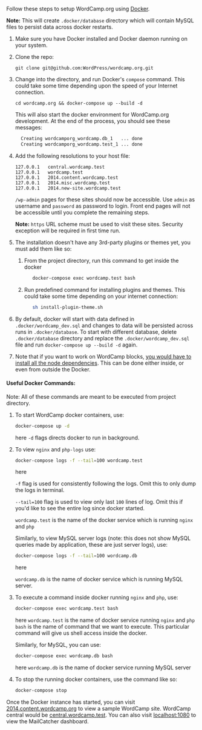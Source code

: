 Follow these steps to setup WordCamp.org using [Docker](https://www.docker.com/).

**Note:** This will create `.docker/database` directory which will contain MySQL files to persist data across docker restarts.

1. Make sure you have Docker installed and Docker daemon running on your system.

1. Clone the repo:
    ```
    git clone git@github.com:WordPress/wordcamp.org.git
    ```

1. Change into the directory, and run Docker's `compose` command. This could take some time depending upon the speed of your Internet connection.
    ```
    cd wordcamp.org && docker-compose up --build -d
    ```
     This will also start the docker environment for WordCamp.org development. At the end of the process, you should see these messages:
     ```bash
       Creating wordcamporg_wordcamp.db_1   ... done
       Creating wordcamporg_wordcamp.test_1 ... done
    ```

1. Add the following resolutions to your host file:
    ```
    127.0.0.1	central.wordcamp.test
    127.0.0.1	wordcamp.test
    127.0.0.1	2014.content.wordcamp.test
    127.0.0.1	2014.misc.wordcamp.test
    127.0.0.1	2014.new-site.wordcamp.test
    ```

    `/wp-admin` pages for these sites should now be accessible. Use `admin` as username and `password` as password to login. Front end pages will not be accessible until you complete the remaining steps.

    **Note:** `https` URL scheme must be used to visit these sites. Security exception will be required in first time run.

1. The installation doesn't have any 3rd-party plugins or themes yet, you must add them like so:

    1. From the project directory, run this command to get inside the docker
        ```bash
           docker-compose exec wordcamp.test bash
        ```

    1. Run predefined command for installing plugins and themes. This could take some time depending on your internet connection:
        ```bash
           sh install-plugin-theme.sh
        ```

1. By default, docker will start with data defined in `.docker/wordcamp_dev.sql` and changes to data will be persisted across runs in `.docker/database`. To start with different database, delete `.docker/database` directory and replace the `.docker/wordcamp_dev.sql` file and run `docker-compose up --build -d` again.

1. Note that if you want to work on WordCamp blocks, [you would have to install all the node dependencies](../public_html/wp-content/mu-plugins/blocks/readme.md). This can be done either inside, or even from outside the Docker.

#### Useful Docker Commands:

Note: All of these commands are meant to be executed from project directory.

1. To start WordCamp docker containers, use:
    ```bash
    docker-compose up -d
    ```

    here `-d` flags directs docker to run in background.

1. To view `nginx` and `php-logs` use:
    ```bash
    docker-compose logs -f --tail=100 wordcamp.test
    ```

    here

    `-f` flag is used for consistently following the logs. Omit this to only dump the logs in terminal.

    `--tail=100` flag is used to view only last `100` lines of log. Omit this if you'd like to see the entire log since docker started.

    `wordcamp.test` is the name of the docker service which is running `nginx` and `php`

    Similarly, to view MySQL server logs (note: this does not show MySQL queries made by application, these are just server logs), use:

    ```bash
    docker-compose logs -f --tail=100 wordcamp.db
    ```

    here

    `wordcamp.db` is the name of docker service which is running MySQL server.

1. To execute a command inside docker running `nginx` and `php`, use:

    ```bash
    docker-compose exec wordcamp.test bash
    ```

    here
    `wordcamp.test` is the name of docker service running `nginx` and `php`
    `bash` is the name of command that we want to execute. This particular command will give us shell access inside the docker.

    Similarly, for MySQL, you can use:

    ```bash
    docker-compose exec wordcamp.db bash
    ```

    here
    `wordcamp.db` is the name of docker service running MySQL server

1. To stop the running docker containers, use the command like so:

    ```bash
    docker-compose stop
    ```


Once the Docker instance has started, you can visit [2014.content.wordcamp.org](2014.content.wordcamp.org) to view a sample WordCamp site. WordCamp central would be [central.wordcamp.test](central.wordcamp.test). You can also visit [localhost:1080](localhost:1080) to view the MailCatcher dashboard.
